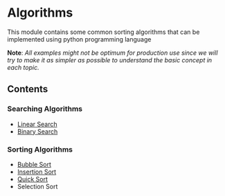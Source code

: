 # Algorithms

This module contains some common sorting algorithms that can be implemented
using python programming language

**Note**:
_All examples might not be optimum for production use since we will try to_
_make it as simpler as possible to understand the basic concept in each topic._


## Contents

### Searching Algorithms
- [Linear Search](searching/linear_search.py)
- [Binary Search](searching/binary_search.py)

### Sorting Algorithms
- [Bubble Sort](sorting/bubble_sort.py)
- [Insertion Sort](sorting/insertion_sort.py)
- [Quick Sort](sorting/quick_sort.py)
- Selection Sort
